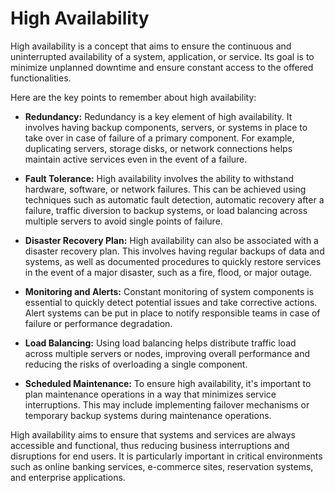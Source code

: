# High Availability

High availability is a concept that aims to ensure the continuous and uninterrupted availability of a system, application, or service. Its goal is to minimize unplanned downtime and ensure constant access to the offered functionalities.

Here are the key points to remember about high availability:

- **Redundancy:** Redundancy is a key element of high availability. It involves having backup components, servers, or systems in place to take over in case of failure of a primary component. For example, duplicating servers, storage disks, or network connections helps maintain active services even in the event of a failure.

- **Fault Tolerance:** High availability involves the ability to withstand hardware, software, or network failures. This can be achieved using techniques such as automatic fault detection, automatic recovery after a failure, traffic diversion to backup systems, or load balancing across multiple servers to avoid single points of failure.

- **Disaster Recovery Plan:** High availability can also be associated with a disaster recovery plan. This involves having regular backups of data and systems, as well as documented procedures to quickly restore services in the event of a major disaster, such as a fire, flood, or major outage.

- **Monitoring and Alerts:** Constant monitoring of system components is essential to quickly detect potential issues and take corrective actions. Alert systems can be put in place to notify responsible teams in case of failure or performance degradation.

- **Load Balancing:** Using load balancing helps distribute traffic load across multiple servers or nodes, improving overall performance and reducing the risks of overloading a single component.

- **Scheduled Maintenance:** To ensure high availability, it's important to plan maintenance operations in a way that minimizes service interruptions. This may include implementing failover mechanisms or temporary backup systems during maintenance operations.

High availability aims to ensure that systems and services are always accessible and functional, thus reducing business interruptions and disruptions for end users. It is particularly important in critical environments such as online banking services, e-commerce sites, reservation systems, and enterprise applications.
